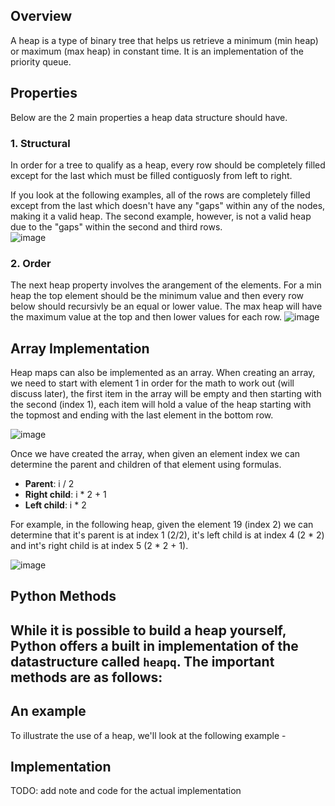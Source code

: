 ## Overview
A heap is a type of binary tree that helps us retrieve a minimum (min heap) or maximum (max heap) in constant time.  It is an implementation of the priority queue.

## Properties
Below are the 2 main properties a heap data structure should have.

### 1. Structural
In order for a tree to qualify as a heap, every row should be completely filled except for the last which must be filled contiguosly from left to right.  

If you look at the following examples, all of the rows are completely filled except from the last which doesn't have any "gaps" within any of the nodes, making it a valid heap.  The second example, however, is not a valid heap due to the "gaps" within the second and third rows.  
![image](https://github.com/mlizchap/DataStructureNotes/assets/40478204/bc240edf-a9ac-462f-9459-5fb817820edc)


### 2. Order
The next heap property involves the arangement of the elements.  For a min heap the top element should be the minimum value and then every row below should recursivly be an equal or lower value.  The max heap will have the maximum value at the top and then lower values for each row.
![image](https://github.com/mlizchap/DataStructureNotes/assets/40478204/0dcd2c4c-6d5d-46ce-9e8c-3c8bd4f347d6)


## Array Implementation
Heap maps can also be implemented as an array.  When creating an array, we need to start with element 1 in order for the math to work out (will discuss later), the first item in the array will be empty and then starting with the second (index 1), each item will hold a value of the heap starting with the topmost and ending with the last element in the bottom row.

![image](https://github.com/mlizchap/DataStructureNotes/assets/40478204/27b330a7-1826-40aa-97ce-65837c981747)


Once we have created the array, when given an element index we can determine the parent and children of that element using formulas. 
- **Parent**: i / 2
- **Right child**: i * 2 + 1
- **Left child**: i * 2

For example, in the following heap, given the element 19 (index 2) we can determine that it's parent is at index 1 (2/2), it's left child is at index 4 (2 * 2) and int's right child is at index 5 (2 * 2 + 1).

![image](https://github.com/mlizchap/DataStructureNotes/assets/40478204/80dee6a3-673f-4574-ada7-8c0e397a0a4f)


## Python Methods
While it is possible to build a heap yourself, Python offers a built in implementation of the datastructure called `heapq`.  The important methods are as follows:
- 

## An example
To illustrate the use of a heap, we'll look at the following example - 


## Implementation
TODO: add note and code for the actual implementation


<!-- PYTHON SPECIFIC METHODS -->

<!-- EXAMPLE -->
